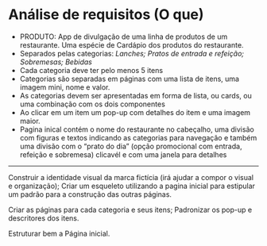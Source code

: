 # Análise de requisitos (O que)
- PRODUTO: App de divulgação de uma linha de produtos de um restaurante. Uma espécie de Cardápio dos produtos do restaurante.
- Separados pelas categorias: *Lanches; Pratos de entrada e refeição; Sobremesas; Bebidas*
- Cada categoria deve ter pelo menos 5 itens
- Categorias são separadas em páginas com uma lista de itens, uma imagem mini, nome e valor.
- As categorias devem ser apresentadas em forma de lista, ou cards, ou uma combinação com os dois componentes
- Ao clicar em um item um pop-up com detalhes do item e uma imagem maior.
- Pagina inical contém o nome do restaurante no cabeçalho, uma divisão com figuras e textos indicando as categorias para navegação e também uma divisão com o “prato do dia” (opção promocional com entrada, refeição e sobremesa) clicavél e com uma janela para detalhes

---

Construir a identidade visual da marca fictícia (irá ajudar a compor o visual e organização); Criar um esqueleto utilizando a pagina inicial para estipular um padrão para a construção das outras páginas.

Criar as páginas para cada categoria e seus itens; Padronizar os pop-up e descritores dos itens.

Estruturar bem a Página inicial.